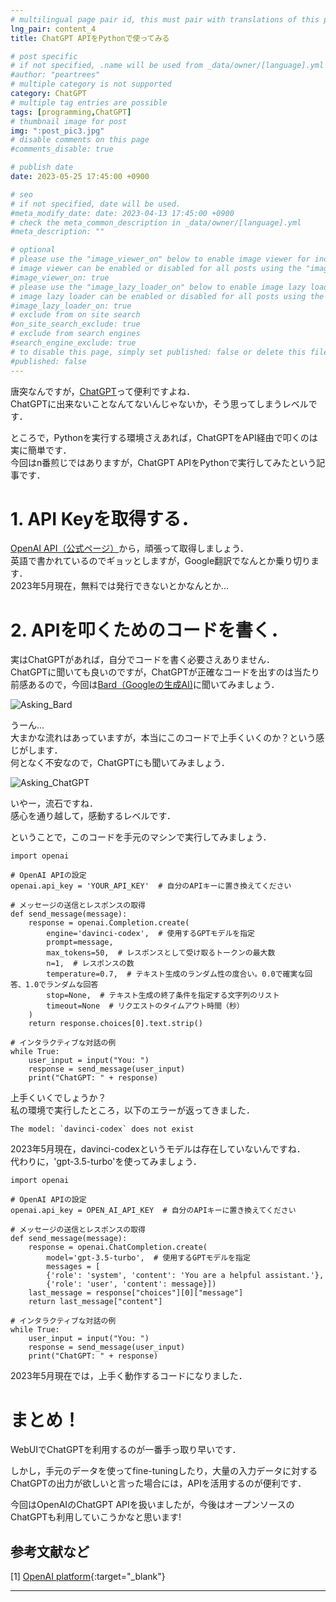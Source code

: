 ```yaml
---
# multilingual page pair id, this must pair with translations of this page. (This name must be unique)
lng_pair: content_4
title: ChatGPT APIをPythonで使ってみる

# post specific
# if not specified, .name will be used from _data/owner/[language].yml
#author: "peartrees"
# multiple category is not supported
category: ChatGPT
# multiple tag entries are possible
tags: [programming,ChatGPT]
# thumbnail image for post
img: ":post_pic3.jpg"
# disable comments on this page
#comments_disable: true

# publish date
date: 2023-05-25 17:45:00 +0900

# seo
# if not specified, date will be used.
#meta_modify_date: date: 2023-04-13 17:45:00 +0900
# check the meta_common_description in _data/owner/[language].yml
#meta_description: ""

# optional
# please use the "image_viewer_on" below to enable image viewer for individual pages or posts (_posts/ or [language]/_posts folders).
# image viewer can be enabled or disabled for all posts using the "image_viewer_posts: true" setting in _data/conf/main.yml.
#image_viewer_on: true
# please use the "image_lazy_loader_on" below to enable image lazy loader for individual pages or posts (_posts/ or [language]/_posts folders).
# image lazy loader can be enabled or disabled for all posts using the "image_lazy_loader_posts: true" setting in _data/conf/main.yml.
#image_lazy_loader_on: true
# exclude from on site search
#on_site_search_exclude: true
# exclude from search engines
#search_engine_exclude: true
# to disable this page, simply set published: false or delete this file
#published: false
---
```


唐突なんですが，[ChatGPT](https://openai.com/blog/chatgpt)って便利ですよね．  
ChatGPTに出来ないことなんてないんじゃないか，そう思ってしまうレベルです．  


ところで，Pythonを実行する環境さえあれば，ChatGPTをAPI経由で叩くのは実に簡単です．    
今回はn番煎じではありますが，ChatGPT APIをPythonで実行してみたという記事です．

# 1. API Keyを取得する．
[OpenAI API（公式ページ）](https://openai.com/blog/openai-api)から，頑張って取得しましょう．  
英語で書かれているのでギョッとしますが，Google翻訳でなんとか乗り切ります．  
2023年5月現在，無料では発行できないとかなんとか...  

# 2. APIを叩くためのコードを書く．
実はChatGPTがあれば，自分でコードを書く必要さえありません．  
ChatGPTに聞いても良いのですが，ChatGPTが正確なコードを出すのは当たり前感あるので，今回は[Bard（Googleの生成AI)](https://bard.google.com/)に聞いてみましょう．

![Asking_Bard](:/2023_05_25/Asking_Bard.png)

うーん...  
大まかな流れはあっていますが，本当にこのコードで上手くいくのか？という感じがします．  
何となく不安なので，ChatGPTにも聞いてみましょう．

![Asking_ChatGPT](:/2023_05_25/Asking_ChatGPT.png)

いやー，流石ですね．  
感心を通り越して，感動するレベルです．

ということで，このコードを手元のマシンで実行してみましょう．

```python:CodeForChatGPTAPI
import openai

# OpenAI APIの設定
openai.api_key = 'YOUR_API_KEY'  # 自分のAPIキーに置き換えてください

# メッセージの送信とレスポンスの取得
def send_message(message):
    response = openai.Completion.create(
        engine='davinci-codex',  # 使用するGPTモデルを指定
        prompt=message,
        max_tokens=50,  # レスポンスとして受け取るトークンの最大数
        n=1,  # レスポンスの数
        temperature=0.7,  # テキスト生成のランダム性の度合い。0.0で確実な回答、1.0でランダムな回答
        stop=None,  # テキスト生成の終了条件を指定する文字列のリスト
        timeout=None  # リクエストのタイムアウト時間（秒）
    )
    return response.choices[0].text.strip()

# インタラクティブな対話の例
while True:
    user_input = input("You: ")
    response = send_message(user_input)
    print("ChatGPT: " + response)

```

上手くいくでしょうか？  
私の環境で実行したところ，以下のエラーが返ってきました．
```
The model: `davinci-codex` does not exist
```

2023年5月現在，davinci-codexというモデルは存在していないんですね．  
代わりに，'gpt-3.5-turbo'を使ってみましょう．

```python:CodeForChatGPT_Ver2
import openai

# OpenAI APIの設定
openai.api_key = OPEN_AI_API_KEY  # 自分のAPIキーに置き換えてください

# メッセージの送信とレスポンスの取得
def send_message(message):
    response = openai.ChatCompletion.create(
        model='gpt-3.5-turbo',  # 使用するGPTモデルを指定
        messages = [
        {'role': 'system', 'content': 'You are a helpful assistant.'},
        {'role': 'user', 'content': message}])
    last_message = response["choices"][0]["message"]
    return last_message["content"]

# インタラクティブな対話の例
while True:
    user_input = input("You: ")
    response = send_message(user_input)
    print("ChatGPT: " + response)
```

2023年5月現在では，上手く動作するコードになりました．



# まとめ！
WebUIでChatGPTを利用するのが一番手っ取り早いです．  

しかし，手元のデータを使ってfine-tuningしたり，大量の入力データに対するChatGPTの出力が欲しいと言った場合には，APIを活用するのが便利です．

今回はOpenAIのChatGPT APIを扱いましたが，今後はオープンソースのChatGPTも利用していこうかなと思います!


## 参考文献など
[1] [OpenAI platform](https://platform.openai.com/docs/models/overview){:target="_blank"}

---